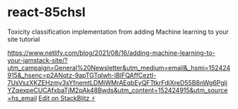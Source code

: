# react-85chsl

Toxicity classification implementation from adding Machine learning to your site tutorial

https://www.netlify.com/blog/2021/08/16/adding-machine-learning-to-your-jamstack-site/?utm_campaign=General%20Newsletter&utm_medium=email&_hsmi=152424915&_hsenc=p2ANqtz-9apTGTqlwh-IBlFQAffCeztl-7UsVszXKZEHzmy3sYfnemtLDMiWMrAEqbEyQFTtkrFdjXreD55B8nWg6PgljYZqexpeCUCAfxbaTjM2pAk48Bwds&utm_content=152424915&utm_source=hs_email
[Edit on StackBlitz ⚡️](https://stackblitz.com/edit/react-85chsl)
